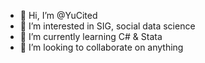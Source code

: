 - 👋 Hi, I’m @YuCited
- 👀 I’m interested in SIG, social data science
- 🌱 I’m currently learning C# & Stata
- 💞️ I’m looking to collaborate on anything
